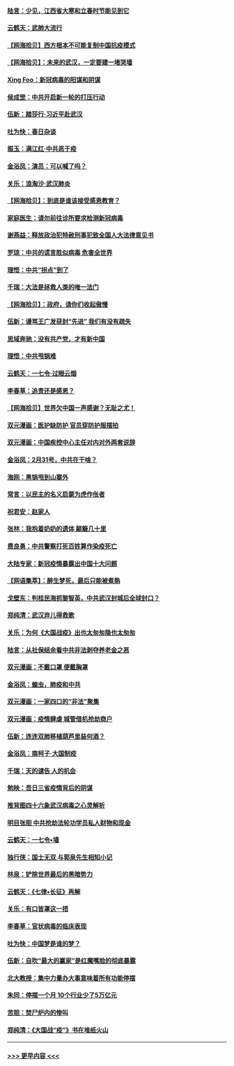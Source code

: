 #### [陆言：少见，江西省大寒和立春时节能见到它](../pages/nsc993/n11939983.md?t=03150302) 
#### [云鹤天：武肺大流行](../pages/nsc993/n11939902.md?t=03150302) 
#### [【网海拾贝】西方根本不可能复制中国抗疫模式](../pages/nsc993/n11939725.md?t=03150302) 
#### [【网海拾贝】：未来的武汉，一定要建一堵哭墙](../pages/nsc993/n11938684.md?t=03150302) 
#### [Xing Foo：新冠病毒的阳谋和阴谋](../pages/nsc993/n11936086.md?t=03150302) 
#### [侯成罡：中共开启新一轮的打压行动](../pages/nsc993/n11935730.md?t=03150302) 
#### [伍新：踏莎行‧习近平赴武汉](../pages/nsc993/n11935157.md?t=03150302) 
#### [吐为快：春日杂谈](../pages/nsc993/n11934776.md?t=03150302) 
#### [振玉：满江红‧中共恶于疫](../pages/nsc993/n11934647.md?t=03150302) 
#### [金浴凤：演员：可以喊了吗？](../pages/nsc993/n11934602.md?t=03150302) 
#### [关乐：浪淘沙·武汉肺炎](../pages/nsc993/n11931792.md?t=03150302) 
#### [【网海拾贝】：到底是谁该接受感恩教育？](../pages/nsc993/n11931552.md?t=03150302) 
#### [家庭医生：请勿前往诊所要求检测新冠病毒](../pages/nsc993/n11929190.md?t=03150302) 
#### [谢燕益：释放政治犯特赦刑事犯致全国人大法律意见书](../pages/nsc993/n11928978.md?t=03150302) 
#### [罗琼：中共的谎言胜似病毒 危害全世界](../pages/nsc993/n11922636.md?t=03150302) 
#### [理悟：中共“拐点”到了](../pages/nsc993/n11928496.md?t=03150302) 
#### [千瑞：大法是拯救人类的唯一法门](../pages/nsc993/n11927637.md?t=03150302) 
#### [【网海拾贝】：政府，请你们收起傲慢](../pages/nsc993/n11926932.md?t=03150302) 
#### [伍新：谩骂王广发获封“先进” 我们有没有疏失](../pages/nsc993/n11926101.md?t=03150302) 
#### [思域奔驰：没有共产党，才有新中国](../pages/nsc993/n11926058.md?t=03150302) 
#### [理悟：中共甩锅难](../pages/nsc993/n11925355.md?t=03150302) 
#### [云鹤天：一七令·过眼云烟](../pages/nsc993/n11925284.md?t=03150302) 
#### [李春草：追责还是感恩？](../pages/nsc993/n11925274.md?t=03150302) 
#### [【网海拾贝】世界欠中国一声感谢？无耻之尤！](../pages/nsc993/n11925239.md?t=03150302) 
#### [双元漫画：医护缺防护 官员穿防护服摆拍](../pages/nsc993/n11923899.md?t=03150302) 
#### [双元漫画：中国疾控中心主任对内对外两套说辞](../pages/nsc993/n11921994.md?t=03150302) 
#### [金浴凤：2月31号，中共在干啥？](../pages/nsc993/n11922706.md?t=03150302) 
#### [海网：黑锅甩到山寨外](../pages/nsc993/n11922688.md?t=03150302) 
#### [常言：以民主的名义启蒙为虎作伥者](../pages/nsc993/n11922217.md?t=03150302) 
#### [祝君安：赵家人](../pages/nsc993/n11922209.md?t=03150302) 
#### [张林：我抱着奶奶的遗体 颠簸几十里](../pages/nsc993/n11920945.md?t=03150302) 
#### [费良勇：中共警察打死百姓算作染疫死亡](../pages/nsc993/n11919264.md?t=03150302) 
#### [大陆专家：新冠疫情暴露出中国十大问题](../pages/nsc993/n11919187.md?t=03150302) 
#### [【网语集萃】：醉生梦死，最后只能被煮熟](../pages/nsc993/n11918994.md?t=03150302) 
#### [戈壁东：判桂民海抓黎智英，中共武汉封城后全球封口？](../pages/nsc993/n11917982.md?t=03150302) 
#### [郑纯清：武汉弃儿得救歌](../pages/nsc993/n11917881.md?t=03150302) 
#### [关乐：为何《大国战疫》出也太匆匆隐也太匆匆](../pages/nsc993/n11917792.md?t=03150302) 
#### [陆言：从社保结余看中共非法剥夺养老金之恶](../pages/nsc993/n11917084.md?t=03150302) 
#### [双元漫画：不戴口罩 便戴胸罩](../pages/nsc993/n11916447.md?t=03150302) 
#### [金浴凤：蝗虫，肺疫和中共](../pages/nsc993/n11916904.md?t=03150302) 
#### [双元漫画：一家四口的“非法”聚集](../pages/nsc993/n11916378.md?t=03150302) 
#### [双元漫画：疫情肆虐 城管借机抢劫商户](../pages/nsc993/n11916310.md?t=03150302) 
#### [伍新：连连双肺移植葫芦里装何酒？](../pages/nsc993/n11913667.md?t=03150302) 
#### [金浴凤：南柯子·大国制疫](../pages/nsc993/n11913657.md?t=03150302) 
#### [千瑞：天的谴告  人的机会](../pages/nsc993/n11913309.md?t=03150302) 
#### [勉映：吾日三省疫情背后的阴谋](../pages/nsc993/n11913079.md?t=03150302) 
#### [推背图四十六象武汉病毒之心灵解析](../pages/nsc993/n11911761.md?t=03150302) 
#### [明目张胆 中共抢劫法轮功学员私人财物和现金](../pages/nsc993/n11910262.md?t=03150302) 
#### [云鹤天：一七令▪墙](../pages/nsc993/n11910627.md?t=03150302) 
#### [独行侠：国士无双 与郭泉先生相知小记](../pages/nsc993/n11910613.md?t=03150302) 
#### [林泉：铲除世界最后的黑暗势力](../pages/nsc993/n11909320.md?t=03150302) 
#### [云鹤天：《七律▪长征》再解](../pages/nsc993/n11909327.md?t=03150302) 
#### [关乐：有口皆罩这一捂](../pages/nsc993/n11908393.md?t=03150302) 
#### [李春草：官状病毒的临床表现](../pages/nsc993/n11908339.md?t=03150302) 
#### [吐为快：中国梦是谁的梦？](../pages/nsc993/n11906564.md?t=03150302) 
#### [伍新：自吹“最大的赢家”是红魔嘴脸的彻底暴露](../pages/nsc993/n11906407.md?t=03150302) 
#### [北大教授：集中力量办大事意味着所有功能停摆](../pages/nsc993/n11904800.md?t=03150302) 
#### [朱同：停摆一个月 10个行业少了5万亿元](../pages/nsc993/n11904498.md?t=03150302) 
#### [苦胆：焚尸炉内的惨叫](../pages/nsc993/n11904479.md?t=03150302) 
#### [郑纯清：《大国战“疫”》书在堆纸火山](../pages/nsc993/n11904450.md?t=03150302) 

----
#### [ >>> 更早内容 <<< ](../indexes/nsc993-earlier.md)

